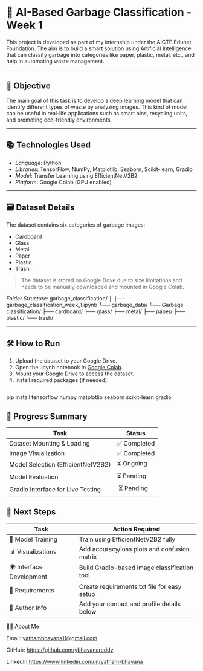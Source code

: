 # 🚮 AI-Based Garbage Classification - Week 1

This project is developed as part of my internship under the AICTE Edunet Foundation. The aim is to build a smart solution using Artificial Intelligence that can classify garbage into categories like paper, plastic, metal, etc., and help in automating waste management.

---

## 🎯 Objective

The main goal of this task is to develop a deep learning model that can identify different types of waste by analyzing images. This kind of model can be useful in real-life applications such as smart bins, recycling units, and promoting eco-friendly environments.

---

## 📚 Technologies Used

- *Language*: Python  
- *Libraries*: TensorFlow, NumPy, Matplotlib, Seaborn, Scikit-learn, Gradio  
- *Model*: Transfer Learning using EfficientNetV2B2  
- *Platform*: Google Colab (GPU enabled)

---
## 🗃 Dataset Details

The dataset contains six categories of garbage images:
- Cardboard  
- Glass  
- Metal  
- Paper  
- Plastic  
- Trash  

> The dataset is stored on Google Drive due to size limitations and needs to be manually downloaded and mounted in Google Colab.

*Folder Structure:*                                                                                     garbage_classification/ 
│ ├── garbage_classification_week_1.ipynb └── garbage_data/ └── Garbage classification/ ├── cardboard/ ├── glass/ ├── metal/ ├── paper/ ├── plastic/ └── trash/


---

## 🛠 How to Run

1. Upload the dataset to your Google Drive.
2. Open the .ipynb notebook in [Google Colab](https://colab.research.google.com/).
3. Mount your Google Drive to access the dataset.
4. Install required packages (if needed):
   ```bash
  pip install tensorflow numpy matplotlib seaborn scikit-learn gradio

## 📌 Progress Summary

| Task                                | Status       |
|-------------------------------------|--------------|
| Dataset Mounting & Loading          | ✅ Completed |
| Image Visualization                 | ✅ Completed |
| Model Selection (EfficientNetV2B2)  | ⏳ Ongoing   |
| Model Evaluation                    | ⏳ Pending   |
| Gradio Interface for Live Testing   | ⏳ Pending   |


## 📝 Next Steps

| Task                   | Action Required                                      |
|------------------------|------------------------------------------------------|
| 🧠 Model Training       | Train using EfficientNetV2B2 fully                   |
| 📊 Visualizations       | Add accuracy/loss plots and confusion matrix         |
| 🌍 Interface Development| Build Gradio-based image classification tool         |
| 📄 Requirements         | Create requirements.txt file for easy setup        |
| 👤 Author Info          | Add your contact and profile details below           |


🙋‍♀ About Me



Email: yathambhavana11@gmail.com

GitHub: https://github.com/ybhavanareddy

LinkedIn:https://www.linkedin.com/in/yatham-bhavana
